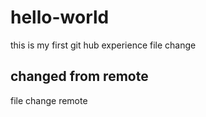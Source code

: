 # hello-world
this is my first git hub experience
file change
## changed from remote
file change remote

